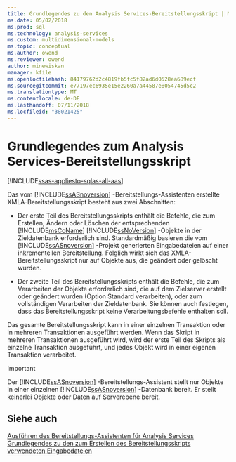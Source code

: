```yaml
---
title: Grundlegendes zu den Analysis Services-Bereitstellungsskript | Microsoft-Dokumentation
ms.date: 05/02/2018
ms.prod: sql
ms.technology: analysis-services
ms.custom: multidimensional-models
ms.topic: conceptual
ms.author: owend
ms.reviewer: owend
author: minewiskan
manager: kfile
ms.openlocfilehash: 84179762d2c4819fb5fc5f82ad6d0528ea689ecf
ms.sourcegitcommit: e77197ec6935e15e2260a7a44587e8054745d5c2
ms.translationtype: MT
ms.contentlocale: de-DE
ms.lasthandoff: 07/11/2018
ms.locfileid: "38021425"
---
```

# <a name="understanding-the-analysis-services-deployment-script"></a>Grundlegendes zum Analysis Services-Bereitstellungsskript
[!INCLUDE[ssas-appliesto-sqlas-all-aas](../../includes/ssas-appliesto-sqlas-all-aas.md)]

  Das vom [!INCLUDE[ssASnoversion](../../includes/ssasnoversion-md.md)] -Bereitstellungs-Assistenten erstellte XMLA-Bereitstellungsskript besteht aus zwei Abschnitten:  
  
-   Der erste Teil des Bereitstellungsskripts enthält die Befehle, die zum Erstellen, Ändern oder Löschen der entsprechenden [!INCLUDE[msCoName](../../includes/msconame-md.md)] [!INCLUDE[ssNoVersion](../../includes/ssnoversion-md.md)] -Objekte in der Zieldatenbank erforderlich sind. Standardmäßig basieren die vom [!INCLUDE[ssASnoversion](../../includes/ssasnoversion-md.md)] -Projekt generierten Eingabedateien auf einer inkrementellen Bereitstellung. Folglich wirkt sich das XMLA-Bereitstellungsskript nur auf Objekte aus, die geändert oder gelöscht wurden.  
  
-   Der zweite Teil des Bereitstellungsskripts enthält die Befehle, die zum Verarbeiten der Objekte erforderlich sind, die auf dem Zielserver erstellt oder geändert wurden (Option Standard verarbeiten), oder zum vollständigen Verarbeiten der Zieldatenbank. Sie können auch festlegen, dass das Bereitstellungsskript keine Verarbeitungsbefehle enthalten soll.  
  
 Das gesamte Bereitstellungsskript kann in einer einzelnen Transaktion oder in mehreren Transaktionen ausgeführt werden. Wenn das Skript in mehreren Transaktionen ausgeführt wird, wird der erste Teil des Skripts als einzelne Transaktion ausgeführt, und jedes Objekt wird in einer eigenen Transaktion verarbeitet.  
  
> [!IMPORTANT]  
>  Der [!INCLUDE[ssASnoversion](../../includes/ssasnoversion-md.md)] -Bereitstellungs-Assistent stellt nur Objekte in einer einzelnen [!INCLUDE[ssASnoversion](../../includes/ssasnoversion-md.md)] -Datenbank bereit. Er stellt keinerlei Objekte oder Daten auf Serverebene bereit.  
  
## <a name="see-also"></a>Siehe auch  
 [Ausführen des Bereitstellungs-Assistenten für Analysis Services](../../analysis-services/multidimensional-models/running-the-analysis-services-deployment-wizard.md)   
 [Grundlegendes zu den zum Erstellen des Bereitstellungsskripts verwendeten Eingabedateien](../../analysis-services/multidimensional-models/deployment-script-files-input-used-to-create-deployment-script.md)  
  
  
